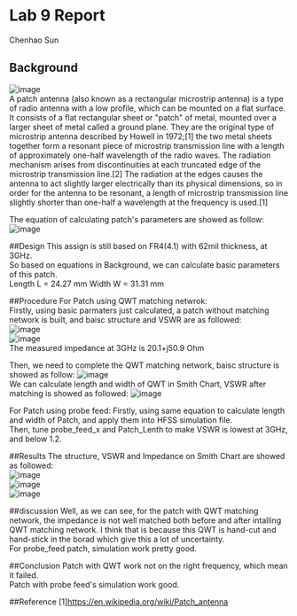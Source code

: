 # Lab 9 Report
Chenhao Sun

## Background
![image](https://github.com/CourseReps/ECEN452-Spring2016/blob/master/Students/sunchenhao/Lab9/patch.jpg) <br>
A patch antenna (also known as a rectangular microstrip antenna) is a type of radio antenna with a low profile, which can be mounted on a flat surface. It consists of a flat rectangular sheet or "patch" of metal, mounted over a larger sheet of metal called a ground plane. They are the original type of microstrip antenna described by Howell in 1972;[1] the two metal sheets together form a resonant piece of microstrip transmission line with a length of approximately one-half wavelength of the radio waves. The radiation mechanism arises from discontinuities at each truncated edge of the microstrip transmission line.[2] The radiation at the edges causes the antenna to act slightly larger electrically than its physical dimensions, so in order for the antenna to be resonant, a length of microstrip transmission line slightly shorter than one-half a wavelength at the frequency is used.[1] <br>

The equation of calculating patch's parameters are showed as follow: 
![image](https://github.com/CourseReps/ECEN452-Spring2016/blob/master/Students/sunchenhao/Lab9/equ.png) <br>

##Design
This assign is still based on FR4(4.1) with 62mil thickness, at 3GHz. <br>
So based on equations in Background, we can calculate basic parameters of this patch. <br>
Length L = 24.27 mm 
Width W = 31.31 mm 

##Procedure
For Patch using QWT matching netwrok: <br>
Firstly, using basic parmaters just calculated, a patch without matching network is built, and baisc structure and VSWR are as followed:<br>
![image](https://github.com/CourseReps/ECEN452-Spring2016/blob/master/Students/sunchenhao/Lab9/Patch_Picture1.png) <br>
![image](https://github.com/CourseReps/ECEN452-Spring2016/blob/master/Students/sunchenhao/Lab9/Unmatched.png) <br>
The measured impedance at 3GHz is 20.1+j50.9 Ohm <br>

Then, we need to complete the QWT matching network, baisc structure is showed as follow:
![image](https://github.com/CourseReps/ECEN452-Spring2016/blob/master/Students/sunchenhao/Lab9/Patch_Picture2.png) <br>
We can calculate length and width of QWT in Smith Chart, VSWR after matching is showed as followed:
![image](https://github.com/CourseReps/ECEN452-Spring2016/blob/master/Students/sunchenhao/Lab9/matched.png) <br>

For Patch using probe feed:
Firstly, using same equation to calculate length and width of Patch, and apply them into HFSS simulation file.<br>
Then, tune probe_feed_x and Patch_Lenth to make VSWR is lowest at 3GHz, and below 1.2.

##Results
The structure, VSWR and Impedance on Smith Chart are showed as followed: <br>
![image](https://github.com/CourseReps/ECEN452-Spring2016/blob/master/Students/sunchenhao/Lab9/Structure.png) <br>
![image](https://github.com/CourseReps/ECEN452-Spring2016/blob/master/Students/sunchenhao/Lab9/VSWR.png) <br>
![image](https://github.com/CourseReps/ECEN452-Spring2016/blob/master/Students/sunchenhao/Lab9/Smith%20Chart.png) <br>

##discussion
Well, as we can see, for the patch with QWT matching network, the impedance is not well matched both before and after intalling QWT matching network. I think that is because this QWT is hand-cut and hand-stick in the borad which give this a lot of uncertainty.<br>
For probe_feed patch, simulation work pretty good.<br>

##Conclusion
Patch with QWT work not on the right frequency, which mean it failed. <br>
Patch with probe feed's simulation work good. <br>

##Reference
[1]https://en.wikipedia.org/wiki/Patch_antenna
